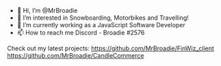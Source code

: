 - 👋 Hi, I’m @MrBroadie
- 👀 I’m interested in Snowboarding, Motorbikes and Travelling!
- 🌱 I’m currently working as a JavaScript Software Developer
- 📫 How to reach me Discord - Broadie #2576

Check out my latest projects:
https://github.com/MrBroadie/FinWiz_client
https://github.com/MrBroadie/CandleCommerce
